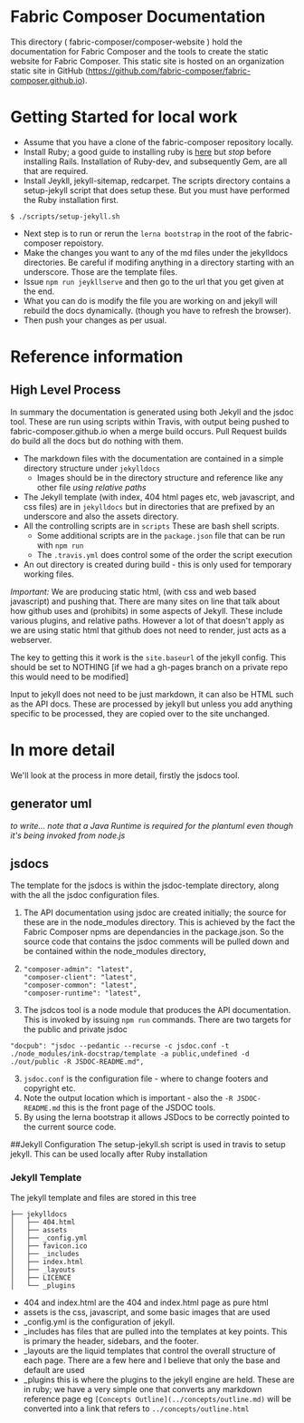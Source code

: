 # Fabric Composer Documentation

This directory ( fabric-composer/composer-website ) hold the documentation for Fabric Composer and the tools to create the static website for Fabric Composer. This static site is hosted on an organization static site in GitHub (https://github.com/fabric-composer/fabric-composer.github.io).

# Getting Started for local work
- Assume that you have a clone of the fabric-composer repository locally.
- Install Ruby;  a good guide to installing ruby is [here](https://www.digitalocean.com/community/tutorials/how-to-install-ruby-on-rails-with-rbenv-on-ubuntu-16-04) but *stop* before installing Rails.  Installation of Ruby-dev, and subsequently Gem, are all that are required.
- Install Jeykll, jekyll-sitemap, redcarpet.  The scripts directory contains a setup-jekyll script that does setup these. But you must have performed the Ruby installation first.

```
$ ./scripts/setup-jekyll.sh
```

- Next step is to run or rerun the `lerna bootstrap` in the root of the fabric-composer repoistory.
- Make the changes you want to any of the md files under the jekylldocs directories. Be careful if modifing anything in a directory starting with an underscore. Those are the template files.
- Issue `npm run jeykllserve` and then go to the url that you get given at the end.
- What you can do is modify the file you are working on and jekyll will rebuild the docs dynamically. (though you have to refresh the browser).
- Then push your changes as per usual.

# Reference information

## High Level Process
In summary the documentation is generated using both Jekyll and the jsdoc tool. These are run using scripts within Travis, with output being pushed to fabric-composer.github.io when a merge build occurs. Pull Request builds do build all the docs but do nothing with them.

* The markdown files with the documentation are contained in a simple directory structure under `jekylldocs`
  * Images should be in the directory structure and reference like any other file *using relative paths*
* The Jekyll template (with index, 404 html pages etc, web javascript, and css files) are in  `jekylldocs` but in directories that are prefixed by an underscore and also the assets directory.
* All the controlling scripts are in `scripts` These are bash shell scripts.
    * Some additional scripts are in the `package.json` file that can be run with `npm run`
    * The `.travis.yml` does control some of the order the script execution
* An out directory is created during build - this is only used for temporary working files.

*Important:*  We are producing static html, (with css and web based javascript) and pushing that. There are many sites on line that talk about how github uses and (prohibits) in some aspects of Jekyll. These include various plugins, and relative paths. However a lot of that doesn't apply as we are using static html that github does not need to render, just acts as a webserver.

The key to getting this it work is the `site.baseurl` of the jekyll config. This should be set to NOTHING  [if we had a gh-pages branch on a private repo this would need to be modified]

Input to jekyll does not need to be just markdown, it can also be HTML such as the API docs. These are processed by jekyll but unless you add anything specific to be processed, they are copied over to the site unchanged.

# In more detail
We'll look at the process in more detail, firstly the jsdocs tool.

## generator uml

_to write... note that a Java Runtime is required for the plantuml even though it's being invoked from node.js_

## jsdocs

 The template for the jsdocs is within the jsdoc-template directory, along with the all the jsdoc configuration files.

1. The API documentation using jsdoc are created initially; the source for these are in the node_modules directory. This is achieved by the fact the Fabric Composer npms are dependancies in the package.json. So the source code that contains the jsdoc comments will be pulled down and be contained within the node_modules directory,
2.
    ```
    "composer-admin": "latest",
    "composer-client": "latest",
    "composer-common": "latest",
    "composer-runtime": "latest",
    ```
2.  The jsdcos tool is a node module that produces the API documentation.  This is invoked by issuing `npm run` commands. There are two targets for the public and private jsdoc

```
"docpub": "jsdoc --pedantic --recurse -c jsdoc.conf -t ./node_modules/ink-docstrap/template -a public,undefined -d ./out/public -R JSDOC-README.md",
```

3. `jsdoc.conf` is the configuration file - where to change footers and copyright etc.
4. Note the output location which is important - also the `-R JSDOC-README.md`   this is the front page of the JSDOC tools.
5. By using the lerna bootstrap it allows JSDocs to be correctly pointed to the current source code.

##Jekyll Configuration
The setup-jekyll.sh script is used in travis to setup jekyll. This can be used locally after Ruby installation

### Jekyll Template

The jekyll template and files are stored in this tree

```
├── jekylldocs
│   ├── 404.html
│   ├── assets
│   ├── _config.yml
│   ├── favicon.ico
│   ├── _includes
│   ├── index.html
│   ├── _layouts
│   ├── LICENCE
│   └── _plugins
```

* 404 and index.html are the 404 and index.html page as pure html
* assets is the css, javascript, and some basic images that are used
* \_config.yml is the configuration of jekyll.
* \_includes has files that are pulled into the templates at key points. This is primary the header, sidebars, and the footer.
* \_layouts are the liquid templates that control the overall structure of each page. There are a few here and I believe that only the base and default are used
* \_plugins this is where the plugins to the jekyll engine are held. These are in ruby; we have a very simple one that converts any markdown reference page  eg  `[Concepts Outline](../concepts/outline.md)` will be converted into a link that refers to `../concepts/outline.html`
